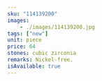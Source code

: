 ```yaml
---
sku: "114139200"
images:
    - ./images/114139200.jpg
tags: ["new"]
unit: piece
price: 64
stones: cubic zirconia
remarks: Nickel-free.
isAvailable: true
---
```

